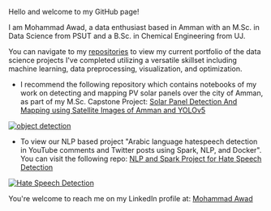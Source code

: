 Hello and welcome to my GitHub page!

I am Mohammad Awad, a data enthusiast based in Amman with an M.Sc. in Data Science from PSUT and a B.Sc. in Chemical Engineering from UJ.

<p>You can navigate to my <a href="https://github.com/mohammad-awad-ds?tab=repositories">repositories</a> to view my current portfolio of the data science projects I've completed utilizing a versatile skillset including machine learning, data preprocessing, visualization, and optimization.
  
- I recommend the following repository which contains notebooks of my work on detecting and mapping PV solar panels over the city of Amman, as part of my M.Sc. Capstone Project: <a href="https://github.com/mohammad-awad-ds/Solar_Panel_DetectionAndMapping_SatelliteImages_YOLOv5/tree/main">Solar Panel Detection And Mapping using Satellite Images of Amman and YOLOv5</a></p>

<a href="https://github.com/mohammad-awad-ds/Solar_Panel_DetectionAndMapping_SatelliteImages_YOLOv5/tree/main">
  <img src="https://github.com/mohammad-awad-ds/mohammad-awad-ds/assets/64756947/750358f2-4533-4788-a5fe-20c6b21defd6" alt="object detection">
</a>



- To view our NLP based project "Arabic language hatespeech detection in YouTube comments and Twitter posts using Spark, NLP, and Docker". You can visit the following repo: <a href="https://github.com/mohammad-awad-ds/NLP-and-Spark-Project-for-Hatespeech-Detection/tree/main">NLP and Spark Project for Hate Speech Detection</a>

<a href="https://github.com/mohammad-awad-ds/NLP-and-Spark-Project-for-Hatespeech-Detection/tree/main">
  <img src="https://github.com/mohammad-awad-ds/mohammad-awad-ds/assets/64756947/f379ce79-1ec3-4341-995a-68ccc31f27f1" alt="Hate Speech Detection">
</a>




<p> You're welcome to reach me on my LinkedIn profile at: <a href= "https://linkedin.com/in/mma28">Mohammad Awad</a> </p>
